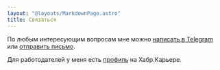 ```yaml
---
layout: "@layouts/MarkdownPage.astro"
title: Связаться
---
```


По любым интересующим вопросам мне можно [написать в Telegram](https://t.me/jediroman) или
[отправить письмо](mailto:klavionik@gmail.com).

Для работодателей у меня есть [профиль](https://career.habr.com/jediroman) на Хабр.Карьере.
